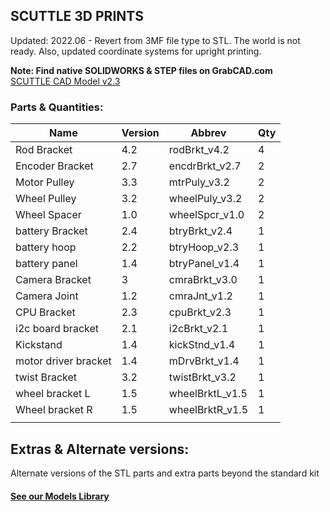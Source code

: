 ## SCUTTLE 3D PRINTS
Updated: 2022.06 - Revert from 3MF file type to STL.  The world is not ready.  Also, updated coordinate systems for upright printing.

**Note: Find native SOLIDWORKS & STEP files on GrabCAD.com**
<br>[SCUTTLE CAD Model v2.3](https://grabcad.com/library/scuttle-robot-v2-3-1)

### Parts & Quantities:
| Name                 | Version | Abbrev          | Qty |
|----------------------|---------|-----------------|-----|
| Rod Bracket          | 4.2     | rodBrkt_v4.2    | 4   |
| Encoder Bracket      | 2.7     | encdrBrkt_v2.7  | 2   |
| Motor Pulley         | 3.3     | mtrPuly_v3.2    | 2   |
| Wheel Pulley         | 3.2     | wheelPuly_v3.2  | 2   |
| Wheel Spacer         | 1.0     | wheelSpcr_v1.0  | 2   |
| battery Bracket      | 2.4     | btryBrkt_v2.4   | 1   |
| battery hoop         | 2.2     | btryHoop_v2.3   | 1   |
| battery panel        | 1.4     | btryPanel_v1.4  | 1   |
| Camera Bracket       | 3       | cmraBrkt_v3.0   | 1   |
| Camera Joint         | 1.2     | cmraJnt_v1.2    | 1   |
| CPU Bracket          | 2.3     | cpuBrkt_v2.3    | 1   |
| i2c board bracket    | 2.1     | i2cBrkt_v2.1    | 1   |
| Kickstand            | 1.4     | kickStnd_v1.4   | 1   |
| motor driver bracket | 1.4     | mDrvBrkt_v1.4   | 1   |
| twist Bracket        | 3.2     | twistBrkt_v3.2  | 1   |
| wheel bracket L      | 1.5     | wheelBrktL_v1.5 | 1   |
| Wheel bracket R      | 1.5     | wheelBrktR_v1.5 | 1   |
|                      |         |                 |     |


## Extras & Alternate versions:
Alternate versions of the STL parts and extra parts beyond the standard kit
#### [See our Models Library](https://www.scuttlerobot.org/category/models)
